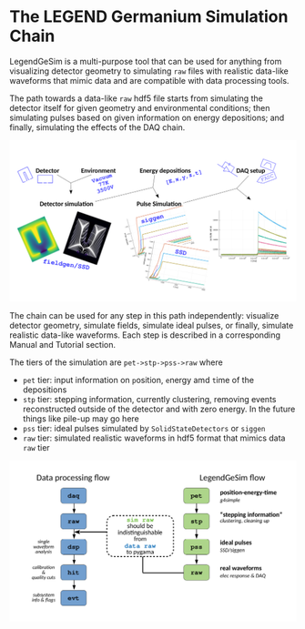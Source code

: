 # The LEGEND Germanium Simulation Chain

LegendGeSim is a multi-purpose tool that can be used for anything from visualizing detector geometry to simulating `raw` files with realistic data-like waveforms that mimic data and are compatible with data processing tools.

The path towards a data-like `raw` hdf5 file starts from simulating the detector itself for given geometry and environmental conditions; then simulating pulses based on given information on energy depositions; and finally, simulating the effects of the DAQ chain.

![LegendGeSim](../assets/LegendGeSim.png)

The chain can be used for any step in this path independently: visualize detector geometry, simulate fields, simulate ideal pulses, or finally, simulate realistic data-like waveforms. Each step is described in a corresponding Manual and Tutorial section.

The tiers of the simulation are `pet->stp->pss->raw` where
- `pet` tier: input information on `p`osition, `e`nergy amd `t`ime of the depositions
- `stp` tier: stepping information, currently clustering, removing events reconstructed outside of the detector and with zero energy. In the future things like pile-up may go here
- `pss` tier: ideal pulses simulated by `SolidStateDetectors` or `siggen`
- `raw` tier: simulated realistic waveforms in hdf5 format that mimics data `raw` tier

![PSSFlow](../assets/pss_flow.png)